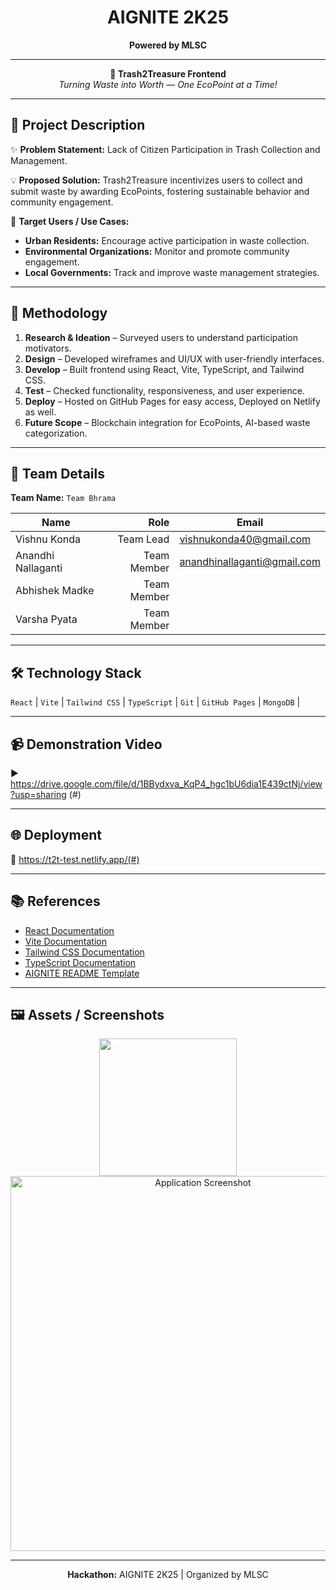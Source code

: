 <!-- AIGNITE Banner (centered) -->
<div align="center">
  <h1>AIGNITE 2K25</h1>
  <p><strong>Powered by MLSC</strong></p>
</div>

---

<p align="center">
  <strong>🚀 Trash2Treasure Frontend</strong><br/>
  <em>Turning Waste into Worth — One EcoPoint at a Time!</em>
</p>

---

## 📖 Project Description
✨ **Problem Statement:** Lack of Citizen Participation in Trash Collection and Management.

💡 **Proposed Solution:** Trash2Treasure incentivizes users to collect and submit waste by awarding EcoPoints, fostering sustainable behavior and community engagement.  

🎯 **Target Users / Use Cases:**  
- **Urban Residents:** Encourage active participation in waste collection.  
- **Environmental Organizations:** Monitor and promote community engagement.  
- **Local Governments:** Track and improve waste management strategies.

---

## 🔬 Methodology
1. **Research & Ideation** – Surveyed users to understand participation motivators.  
2. **Design** – Developed wireframes and UI/UX with user-friendly interfaces.  
3. **Develop** – Built frontend using React, Vite, TypeScript, and Tailwind CSS.  
4. **Test** – Checked functionality, responsiveness, and user experience.  
5. **Deploy** – Hosted on GitHub Pages for easy access, Deployed on Netlify as well.  
6. **Future Scope** – Blockchain integration for EcoPoints, AI-based waste categorization.

---

## 👥 Team Details
**Team Name:** `Team Bhrama`

| Name | Role | Email |
|---|---:|---|
| Vishnu Konda      | Team Lead   | vishnukonda40@gmail.com     |
| Anandhi Nallaganti| Team Member | anandhinallaganti@gmail.com |
| Abhishek Madke    | Team Member | 
| Varsha Pyata      | Team Member | 

---

## 🛠️ Technology Stack
`React` | `Vite` | `Tailwind CSS` | `TypeScript` | `Git` | `GitHub Pages` | `MongoDB` |

---

## 📹 Demonstration Video
▶️ https://drive.google.com/file/d/1BBydxva_KqP4_hgc1bU6dia1E439ctNj/view?usp=sharing (#)

---

## 🌐 Deployment
🔗 https://t2t-test.netlify.app/(#)   

---

## 📚 References
- [React Documentation](https://reactjs.org/docs/getting-started.html)  
- [Vite Documentation](https://vitejs.dev/guide/)  
- [Tailwind CSS Documentation](https://tailwindcss.com/docs)  
- [TypeScript Documentation](https://www.typescriptlang.org/docs/)  
- [AIGNITE README Template](https://github.com/Saijatin1/AIGNITE-README-TEMPLATE-FINAL)

---

## 🖼️ Assets / Screenshots
<p align="center">
  <img src="project\src\components\Iimage2.png alt="Project Logo" width="220" /><br/>
  <img src="project\src\components\image.png" alt="Application Screenshot" width="600" />
</p>

---

<p align="center">
  <b>Hackathon:</b> AIGNITE 2K25 | Organized by MLSC<br/>
</p>
